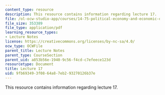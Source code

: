 ```yaml
---
content_type: resource
description: This resource contains information regarding lecture 17.
file: /ol-ocw-studio-app/courses/14-75-political-economy-and-economic-development-fall-2012/9fb693493f0864a87eb293270126b37e_MIT14_75F12_Lec17.pdf
file_size: 353389
file_type: application/pdf
learning_resource_types:
- Lecture Notes
license: https://creativecommons.org/licenses/by-nc-sa/4.0/
ocw_type: OCWFile
parent_title: Lecture Notes
parent_type: CourseSection
parent_uid: a853b56e-1940-9c56-f4cd-c7efeece123d
resourcetype: Document
title: Lecture 17
uid: 9fb69349-3f08-64a8-7eb2-93270126b37e
---
```

This resource contains information regarding lecture 17.